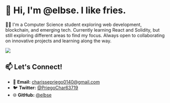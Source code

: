 # 👋 Hi, I'm **@elbse**. I like fries.

👩‍💻 I'm a Computer Science student exploring web development, blockchain, and emerging tech. Currently learning React and Solidity, but still exploring different areas to find my focus. Always open to collaborating on innovative projects and learning along the way.


<p align="left">

  <a href="https://skillicons.dev">
    <img src="https://skillicons.dev/icons?i=html,css,js,mysql,tailwind,solidity" />
  </a>
</p>

## 📫 **Let's Connect!**
- 📩 **Email:** [charissepriego0140@gmail.com](mailto:charissepriego0140@gmail.com)
- 🐦 **Twitter:** [@PriegoChar63719](https://x.com/PriegoChar63719)
- 🌐 **GitHub:** [@elbse](https://github.com/elbse)


